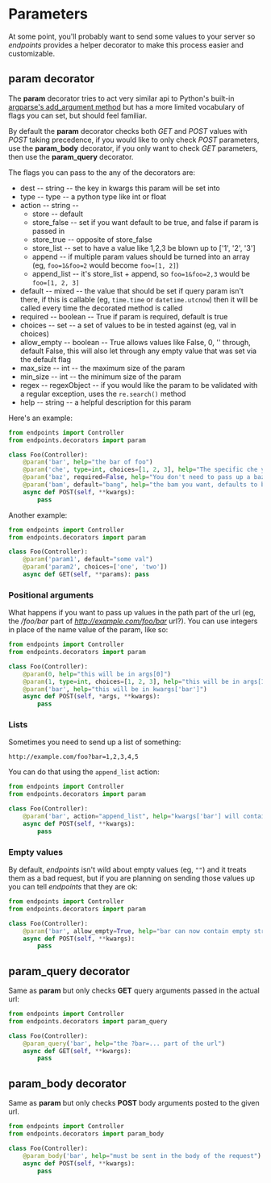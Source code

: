 # Parameters

At some point, you'll probably want to send some values to your server so _endpoints_ provides a helper decorator to make this process easier and customizable.


## param decorator

The **param** decorator tries to act very similar api to Python's built-in [argparse's add_argument method](https://docs.python.org/2/library/argparse.html#adding-arguments) but has a more limited vocabulary of flags you can set, but should feel familiar.

By default the **param** decorator checks both _GET_ and _POST_ values with _POST_ taking precedence, if you would like to only check _POST_ parameters, use the **param_body** decorator, if you only want to check _GET_ parameters, then use the **param_query** decorator.

The flags you can pass to the any of the decorators are:

* dest -- string -- the key in kwargs this param will be set into
* type -- type -- a python type like int or float
* action -- string --
    * store -- default
    * store_false -- set if you want default to be true, and false if param is passed in
    * store_true -- opposite of store_false
    * store_list -- set to have a value like 1,2,3 be blown up to ['1', '2', '3']
    * append -- if multiple param values should be turned into an array (eg, `foo=1&foo=2` would become `foo=[1, 2]`)
    * append_list -- it's store_list + append, so `foo=1&foo=2,3` would be `foo=[1, 2, 3]`
* default -- mixed -- the value that should be set if query param isn't there, if this is callable (eg, `time.time` or `datetime.utcnow`) then it will be called every time the decorated method is called
* required -- boolean -- True if param is required, default is true
* choices -- set -- a set of values to be in tested against (eg, val in choices)
* allow_empty -- boolean -- True allows values like False, 0, '' through,
    default False, this will also let through any empty value that was set
    via the default flag
* max_size -- int -- the maximum size of the param
* min_size -- int -- the minimum size of the param
* regex -- regexObject -- if you would like the param to be validated with a regular exception, uses the `re.search()` method
* help -- string -- a helpful description for this param


Here's an example:

```python
from endpoints import Controller
from endpoints.decorators import param

class Foo(Controller):
    @param('bar', help="the bar of foo")
    @param('che', type=int, choices=[1, 2, 3], help="The specific che you want")
    @param('baz', required=False, help="You don't need to pass up a baz")
    @param('bam', default="bang", help="the bam you want, defaults to bang")
    async def POST(self, **kwargs):
        pass
```

Another example:

```python
from endpoints import Controller
from endpoints.decorators import param

class Foo(Controller):
    @param('param1', default="some val")
    @param('param2', choices=['one', 'two'])
    async def GET(self, **params): pass
```


### Positional arguments

What happens if you want to pass up values in the path part of the url (eg, the _/foo/bar_ part of _http://example.com/foo/bar_ url?). You can use integers in place of the name value of the param, like so:

```python
from endpoints import Controller
from endpoints.decorators import param

class Foo(Controller):
    @param(0, help="this will be in args[0]")
    @param(1, type=int, choices=[1, 2, 3], help="this will be in args[1]")
    @param('bar', help="this will be in kwargs['bar']")
    async def POST(self, *args, **kwargs):
        pass
```


### Lists

Sometimes you need to send up a list of something:

```
http://example.com/foo?bar=1,2,3,4,5
```

You can do that using the `append_list` action:

```python
from endpoints import Controller
from endpoints.decorators import param

class Foo(Controller):
    @param('bar', action="append_list", help="kwargs['bar'] will contain [1, 2, 3, 4, 5]")
    async def POST(self, **kwargs):
        pass
```


### Empty values

By default, _endpoints_ isn't wild about empty values (eg, `""`) and it treats them as a bad request, but if you are planning on sending those values up you can tell _endpoints_ that they are ok:

```python
from endpoints import Controller
from endpoints.decorators import param

class Foo(Controller):
    @param('bar', allow_empty=True, help="bar can now contain empty string")
    async def POST(self, **kwargs):
        pass
```


## param_query decorator

Same as **param** but only checks **GET** query arguments passed in the actual url:

```python
from endpoints import Controller
from endpoints.decorators import param_query

class Foo(Controller):
    @param_query('bar', help="the ?bar=... part of the url")
    async def GET(self, **kwargs):
        pass
```


## param_body decorator

Same as **param** but only checks **POST** body arguments posted to the given url.

```python
from endpoints import Controller
from endpoints.decorators import param_body

class Foo(Controller):
    @param_body('bar', help="must be sent in the body of the request")
    async def POST(self, **kwargs):
        pass
```

